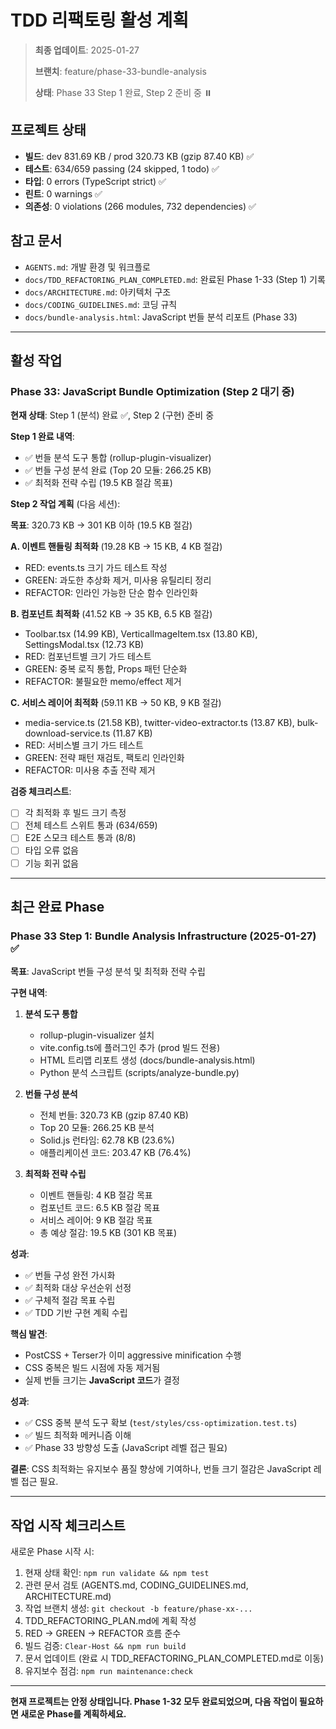 # TDD 리팩토링 활성 계획

> **최종 업데이트**: 2025-01-27
>
> **브랜치**: feature/phase-33-bundle-analysis
>
> **상태**: Phase 33 Step 1 완료, Step 2 준비 중 ⏸️

## 프로젝트 상태

- **빌드**: dev 831.69 KB / prod 320.73 KB (gzip 87.40 KB) ✅
- **테스트**: 634/659 passing (24 skipped, 1 todo) ✅
- **타입**: 0 errors (TypeScript strict) ✅
- **린트**: 0 warnings ✅
- **의존성**: 0 violations (266 modules, 732 dependencies) ✅

## 참고 문서

- `AGENTS.md`: 개발 환경 및 워크플로
- `docs/TDD_REFACTORING_PLAN_COMPLETED.md`: 완료된 Phase 1-33 (Step 1) 기록
- `docs/ARCHITECTURE.md`: 아키텍처 구조
- `docs/CODING_GUIDELINES.md`: 코딩 규칙
- `docs/bundle-analysis.html`: JavaScript 번들 분석 리포트 (Phase 33)

---

## 활성 작업

### Phase 33: JavaScript Bundle Optimization (Step 2 대기 중)

**현재 상태**: Step 1 (분석) 완료 ✅, Step 2 (구현) 준비 중

**Step 1 완료 내역**:

- ✅ 번들 분석 도구 통합 (rollup-plugin-visualizer)
- ✅ 번들 구성 분석 완료 (Top 20 모듈: 266.25 KB)
- ✅ 최적화 전략 수립 (19.5 KB 절감 목표)

**Step 2 작업 계획** (다음 세션):

**목표**: 320.73 KB → 301 KB 이하 (19.5 KB 절감)

**A. 이벤트 핸들링 최적화** (19.28 KB → 15 KB, 4 KB 절감)

- RED: events.ts 크기 가드 테스트 작성
- GREEN: 과도한 추상화 제거, 미사용 유틸리티 정리
- REFACTOR: 인라인 가능한 단순 함수 인라인화

**B. 컴포넌트 최적화** (41.52 KB → 35 KB, 6.5 KB 절감)

- Toolbar.tsx (14.99 KB), VerticalImageItem.tsx (13.80 KB), SettingsModal.tsx
  (12.73 KB)
- RED: 컴포넌트별 크기 가드 테스트
- GREEN: 중복 로직 통합, Props 패턴 단순화
- REFACTOR: 불필요한 memo/effect 제거

**C. 서비스 레이어 최적화** (59.11 KB → 50 KB, 9 KB 절감)

- media-service.ts (21.58 KB), twitter-video-extractor.ts (13.87 KB),
  bulk-download-service.ts (11.87 KB)
- RED: 서비스별 크기 가드 테스트
- GREEN: 전략 패턴 재검토, 팩토리 인라인화
- REFACTOR: 미사용 추출 전략 제거

**검증 체크리스트**:

- [ ] 각 최적화 후 빌드 크기 측정
- [ ] 전체 테스트 스위트 통과 (634/659)
- [ ] E2E 스모크 테스트 통과 (8/8)
- [ ] 타입 오류 없음
- [ ] 기능 회귀 없음

---

## 최근 완료 Phase

### Phase 33 Step 1: Bundle Analysis Infrastructure (2025-01-27) ✅

**목표**: JavaScript 번들 구성 분석 및 최적화 전략 수립

**구현 내역**:

1. **분석 도구 통합**
   - rollup-plugin-visualizer 설치
   - vite.config.ts에 플러그인 추가 (prod 빌드 전용)
   - HTML 트리맵 리포트 생성 (docs/bundle-analysis.html)
   - Python 분석 스크립트 (scripts/analyze-bundle.py)

2. **번들 구성 분석**
   - 전체 번들: 320.73 KB (gzip 87.40 KB)
   - Top 20 모듈: 266.25 KB 분석
   - Solid.js 런타임: 62.78 KB (23.6%)
   - 애플리케이션 코드: 203.47 KB (76.4%)

3. **최적화 전략 수립**
   - 이벤트 핸들링: 4 KB 절감 목표
   - 컴포넌트 코드: 6.5 KB 절감 목표
   - 서비스 레이어: 9 KB 절감 목표
   - 총 예상 절감: 19.5 KB (301 KB 목표)

**성과**:

- ✅ 번들 구성 완전 가시화
- ✅ 최적화 대상 우선순위 선정
- ✅ 구체적 절감 목표 수립
- ✅ TDD 기반 구현 계획 수립

**핵심 발견**:

- PostCSS + Terser가 이미 aggressive minification 수행
- CSS 중복은 빌드 시점에 자동 제거됨
- 실제 번들 크기는 **JavaScript 코드**가 결정

**성과**:

- ✅ CSS 중복 분석 도구 확보 (`test/styles/css-optimization.test.ts`)
- ✅ 빌드 최적화 메커니즘 이해
- ✅ Phase 33 방향성 도출 (JavaScript 레벨 접근 필요)

**결론**: CSS 최적화는 유지보수 품질 향상에 기여하나, 번들 크기 절감은
JavaScript 레벨 접근 필요.

---

## 작업 시작 체크리스트

새로운 Phase 시작 시:

1. 현재 상태 확인: `npm run validate && npm test`
2. 관련 문서 검토 (AGENTS.md, CODING_GUIDELINES.md, ARCHITECTURE.md)
3. 작업 브랜치 생성: `git checkout -b feature/phase-xx-...`
4. TDD_REFACTORING_PLAN.md에 계획 작성
5. RED → GREEN → REFACTOR 흐름 준수
6. 빌드 검증: `Clear-Host && npm run build`
7. 문서 업데이트 (완료 시 TDD_REFACTORING_PLAN_COMPLETED.md로 이동)
8. 유지보수 점검: `npm run maintenance:check`

---

**현재 프로젝트는 안정 상태입니다. Phase 1-32 모두 완료되었으며, 다음 작업이
필요하면 새로운 Phase를 계획하세요.**

